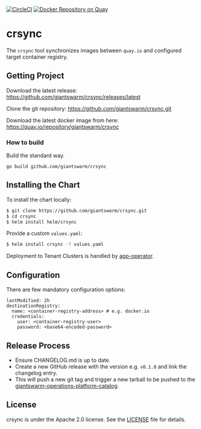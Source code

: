 [![CircleCI](https://circleci.com/gh/giantswarm/crsync.svg?&style=shield)](https://circleci.com/gh/giantswarm/crsync) [![Docker Repository on Quay](https://quay.io/repository/giantswarm/crsync/status "Docker Repository on Quay")](https://quay.io/repository/giantswarm/crsync)

# crsync

The `crsync` tool synchronizes images between `quay.io` and configured target container registry. 

## Getting Project

Download the latest release:
https://github.com/giantswarm/crsync/releases/latest

Clone the git repository: https://github.com/giantswarm/crsync.git

Download the latest docker image from here:
https://quay.io/repository/giantswarm/crsync


### How to build

Build the standard way.

```
go build github.com/giantswarm/crsync
```

## Installing the Chart

To install the chart locally:

```bash
$ git clone https://github.com/giantswarm/crsync.git
$ cd crsync
$ helm install helm/crsync
```

Provide a custom `values.yaml`:

```bash
$ helm install crsync -f values.yaml
```

Deployment to Tenant Clusters is handled by [app-operator](https://github.com/giantswarm/app-operator).

## Configuration

There are few mandatory configuration options:

```
lastModified: 2h
destinationRegistry:
  name: <container-registry-address> # e.g. docker.io
  credentials:
    user: <container-registry-user>
    password: <base64-encoded-password>
```


## Release Process

* Ensure CHANGELOG.md is up to date.
* Create a new GitHub release with the version e.g. `v0.1.0` and link the
changelog entry.
* This will push a new git tag and trigger a new tarball to be pushed to the
[giantswarm-operations-platform-catalog].  

[app-operator]: https://github.com/giantswarm/app-operator
[giantswarm-operations-platform-catalog]: https://github.com/giantswarm/giantswarm-operations-platform-catalog
[giantswarm-operations-platform-catalog-test-catalog]: https://github.com/giantswarm/giantswarm-operations-platform-test-catalog

## License

crsync is under the Apache 2.0 license. See the [LICENSE](LICENSE) file
for details.
